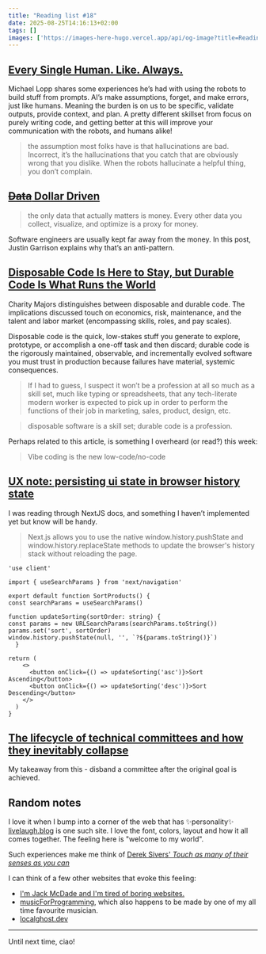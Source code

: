 ```yaml
---
title: "Reading list #18"
date: 2025-08-25T14:16:13+02:00
tags: []
images: ['https://images-here-hugo.vercel.app/api/og-image?title=Reading+list+%2318']
---
```


## [Every Single Human. Like. Always.](https://randsinrepose.com/archives/every-single-human-like-always/)

Michael Lopp shares some experiences he’s had with using the robots to build stuff from prompts. AI’s make assumptions, forget, and make errors, just like humans. Meaning the burden is on us to be specific, validate outputs, provide context, and plan. A pretty different skillset from focus on purely writing code, and getting better at this will improve your communication with the robots, and humans alike!

> the assumption most folks have is that hallucinations are bad. Incorrect, it’s the hallucinations that you catch that are obviously wrong that you dislike. When the robots hallucinate a helpful thing, you don’t complain.

## [~~Data~~ Dollar Driven](https://justingarrison.com/blog/2025-07-23-dollar-driven/)
> the only data that actually matters is money.
> Every other data you collect, visualize, and optimize is a proxy for money.

Software engineers are usually kept far away from the money. In this post, Justin Garrison explains why that’s an anti-pattern.

## [Disposable Code Is Here to Stay, but Durable Code Is What Runs the World](https://www.honeycomb.io/blog/disposable-code-is-here-to-stay)
Charity Majors distinguishes between disposable and durable code. The implications discussed touch on economics, risk, maintenance, and the talent and labor market (encompassing skills, roles, and pay scales).

Disposable code is the quick, low-stakes stuff you generate to explore, prototype, or accomplish a one-off task and then discard; durable code is the rigorously maintained, observable, and incrementally evolved software you must trust in production because failures have material, systemic consequences.

> If I had to guess, I suspect it won’t be a profession at all so much as a skill set, much like typing or spreadsheets, that any tech-literate modern worker is expected to pick up in order to perform the functions of their job in marketing, sales, product, design, etc.

> disposable software is a skill set; durable code is a profession.

Perhaps related to this article, is something I overheard (or read?) this week:
> Vibe coding is the new low-code/no-code

## [UX note: persisting ui state in browser history state](https://nextjs.org/docs/app/getting-started/linking-and-navigating?ck_subscriber_id=1998026647)
I was reading through NextJS docs, and something I haven’t implemented yet but know will be handy.

> Next.js allows you to use the native window.history.pushState and window.history.replaceState methods to update the browser's history stack without reloading the page.

```tsx
'use client'
 
import { useSearchParams } from 'next/navigation'
 
export default function SortProducts() {
const searchParams = useSearchParams()
 
function updateSorting(sortOrder: string) {
const params = new URLSearchParams(searchParams.toString())
params.set('sort', sortOrder)
window.history.pushState(null, '', `?${params.toString()}`)
  }
 
return (
    <>
      <button onClick={() => updateSorting('asc')}>Sort Ascending</button>
      <button onClick={() => updateSorting('desc')}>Sort Descending</button>
    </>
  )
}
```

## [The lifecycle of technical committees and how they inevitably collapse](https://blog.alexewerlof.com/p/technical-committee-lifecycle)
My takeaway from this - disband a committee after the original goal is achieved. 

## Random notes
I love it when I bump into a corner of the web that has ✨personality✨
[livelaugh.blog](https://livelaugh.blog/posts/1) is one such site. I love the font, colors, layout and how it all comes together. The feeling here is "welcome to my world".

Such experiences make me think of [Derek Sivers' *Touch as many of their senses as you can*](https://sive.rs/senses)

I can think of a few other websites that evoke this feeling:
- [I'm Jack McDade and I'm tired of boring websites.](https://jackmcdade.com/)
- [musicForProgramming](https://musicforprogramming.net/), which also happens to be made by one of my all time favourite musician.
- [localghost.dev](https://localghost.dev/)

---

Until next time, ciao!
